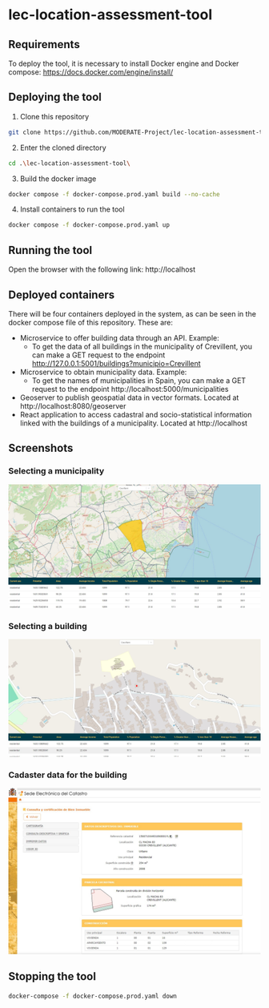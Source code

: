 # lec-location-assessment-tool

## Requirements
To deploy the tool, it is necessary to install Docker engine and Docker compose: https://docs.docker.com/engine/install/

## Deploying the tool
1. Clone this repository
```bash
git clone https://github.com/MODERATE-Project/lec-location-assessment-tool.git
```
2. Enter the cloned directory
```bash
cd .\lec-location-assessment-tool\
```
3. Build the docker image
```bash
docker compose -f docker-compose.prod.yaml build --no-cache
```
4. Install containers to run the tool
```bash
docker compose -f docker-compose.prod.yaml up
```

## Running the tool
Open the browser with the following link: http://localhost

## Deployed containers
There will be four containers deployed in the system, as can be seen in the docker compose file of this repository. These are:
- Microservice to offer building data through an API. Example: 
  - To get the data of all buildings in the municipality of Crevillent, you can make a GET request to the endpoint http://127.0.0.1:5001/buildings?municipio=Crevillent
- Microservice to obtain municipality data. Example:
  - To get the names of municipalities in Spain, you can make a GET request to the endpoint http://localhost:5000/municipalities
- Geoserver to publish geospatial data in vector formats. Located at http://localhost:8080/geoserver
- React application to access cadastral and socio-statistical information linked with the buildings of a municipality. Located at http://localhost


## Screenshots
### Selecting a municipality
![Municipality selection](./docs/images/lec_crevillent_search_box.jpg)

### Selecting a building
![Building selection](./docs/images/lec_crevillent_selected_building.jpg)

### Cadaster data for the building
![Cadaster data for a building](./docs/images/electronic_cadaster_info.jpg)


## Stopping the tool
```bash
docker-compose -f docker-compose.prod.yaml down
```
